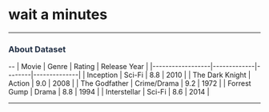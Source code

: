# wait a minutes
---
<h3 align="left"><font color='#212F45'>About Dataset</font></h3>
--
| Movie            | Genre       | Rating | Release Year |
|------------------|-------------|--------|--------------|
| Inception        | Sci-Fi      | 8.8    | 2010         |
| The Dark Knight  | Action      | 9.0    | 2008         |
| The Godfather    | Crime/Drama | 9.2    | 1972         |
| Forrest Gump     | Drama       | 8.8    | 1994         |
| Interstellar     | Sci-Fi      | 8.6    | 2014         |

----
